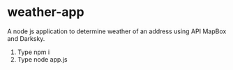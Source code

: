 # weather-app
A node js application to determine weather of an address using API MapBox and Darksky.
1. Type npm i
2. Type node app.js <Address of your choice>
